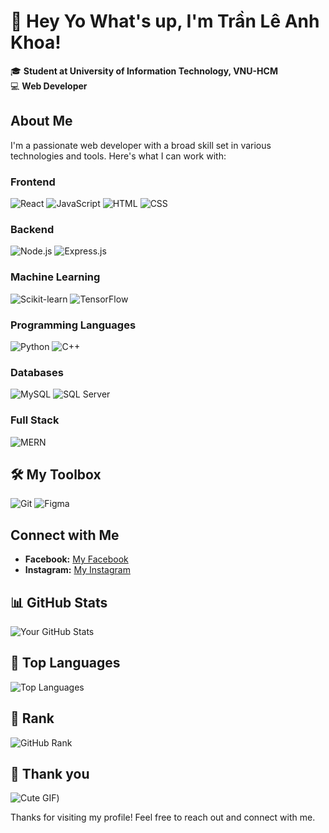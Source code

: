 # 👋 Hey Yo What's up, I'm Trần Lê Anh Khoa!

🎓 **Student at University of Information Technology, VNU-HCM**  
💻 **Web Developer**

## About Me
I'm a passionate web developer with a broad skill set in various technologies and tools. Here's what I can work with:

### Frontend
![React](https://img.shields.io/badge/-React-61DAFB?style=for-the-badge&logo=react&logoColor=white)
![JavaScript](https://img.shields.io/badge/-JavaScript-F7DF1E?style=for-the-badge&logo=javascript&logoColor=black)
![HTML](https://img.shields.io/badge/-HTML-E34F26?style=for-the-badge&logo=html5&logoColor=white)
![CSS](https://img.shields.io/badge/-CSS-1572B6?style=for-the-badge&logo=css3&logoColor=white)

### Backend
![Node.js](https://img.shields.io/badge/-Node.js-339933?style=for-the-badge&logo=nodedotjs&logoColor=white)
![Express.js](https://img.shields.io/badge/-Express.js-000000?style=for-the-badge&logo=express&logoColor=white)

### Machine Learning
![Scikit-learn](https://img.shields.io/badge/-Scikit--learn-F7931E?style=for-the-badge&logo=scikitlearn&logoColor=white)
![TensorFlow](https://img.shields.io/badge/-TensorFlow-FF6F00?style=for-the-badge&logo=tensorflow&logoColor=white)

### Programming Languages
![Python](https://img.shields.io/badge/-Python-3776AB?style=for-the-badge&logo=python&logoColor=white)
![C++](https://img.shields.io/badge/-C++-00599C?style=for-the-badge&logo=cplusplus&logoColor=white)

### Databases
![MySQL](https://img.shields.io/badge/-MySQL-4479A1?style=for-the-badge&logo=mysql&logoColor=white)
![SQL Server](https://img.shields.io/badge/-SQL_Server-CC2927?style=for-the-badge&logo=microsoftsqlserver&logoColor=white)

### Full Stack
![MERN](https://img.shields.io/badge/-MERN-61DAFB?style=for-the-badge&logo=react&logoColor=white)

## 🛠 My Toolbox
![Git](https://img.shields.io/badge/-Git-F05032?style=for-the-badge&logo=git&logoColor=white)
![Figma](https://img.shields.io/badge/-Figma-F24E1E?style=for-the-badge&logo=figma&logoColor=white)

## Connect with Me
- **Facebook:** [My Facebook](https://www.facebook.com/tlakondemic)
- **Instagram:** [My Instagram](https://www.instagram.com/otoyak1803/)
  
## 📊 GitHub Stats
![Your GitHub Stats](https://github-readme-stats.vercel.app/api?username=tlakhoa1803&show_icons=true&theme=radical)

## 🌟 Top Languages
![Top Languages](https://github-readme-stats.vercel.app/api/top-langs/?username=tlakhoa1803&layout=compact&theme=radical)

## 🚀 Rank
![GitHub Rank](https://github-profile-trophy.vercel.app/?username=tlakhoa1803&theme=radical)

## 🌸 Thank you
![Cute GIF](https://i.giphy.com/media/v1.Y2lkPTc5MGI3NjExemU5dWQwN3B6emdvbnFjNmJsZmFyaDFtajc0bnlpejB0Zm5nM3VzcSZlcD12MV9pbnRlcm5hbF9naWZfYnlfaWQmY3Q9cw/t8NevcOZO5ZTDc2v5y/giphy.gif))

Thanks for visiting my profile! Feel free to reach out and connect with me.
